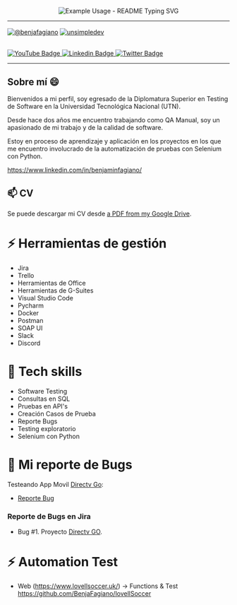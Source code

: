 <!--Título con movimiento-->
<p align="center">
  <img src="https://readme-typing-svg.demolab.com?font=Fira+Code&pause=1000&color=F744E1&center=true&vCenter=true&width=435&lines=Benjam%C3%ADn+Fagiano;QA+Manual+y+Automation" 
       alt="Example Usage - README Typing SVG">
</p>


---
<!-- Redes sociales-->
<p aling="center">
 <a href="https://www.youtube.com/channel/UCztNdsov4I7D67AxJHyVBZg" target="blank"><img align="center" src="https://img.shields.io/youtube/channel/subscribers/UCztNdsov4I7D67AxJHyVBZg?style=for-the-badge&logo=youtube&logoColor=white" alt="@benjafagiano"  /></a>
 <a href="https://www.linkedin.com/in/benjaminfagiano/" target="blank"><img align="center" src="https://img.shields.io/badge/LinkedIn-0077B5?style=for-the-badge&logo=linkedin&logoColor=white" alt="unsimpledev"/></a>
</p>
<br>
 <a target="_blank" href="https://www.youtube.com/channel/UCztNdsov4I7D67AxJHyVBZg">
          <img src="https://img.shields.io/youtube/channel/subscribers/UCztNdsov4I7D67AxJHyVBZg?color=red&label=BenjaFagiano&logo=YouTube&logoColor=red&style=for-the-badge"
               alt="YouTube Badge" />
 </a>
 <a target="_blank" href="https://www.linkedin.com/in/benjaminfagiano/">
          <img src="https://img.shields.io/badge/Linkedin-Perfil-blue"
               alt="Linkedin Badge" />
 </a>
 <a target="_blank" href="https://twitter.com/bfagiano15">
          <img src="https://img.shields.io/twitter/follow/bfagiano15?color=blue&logo=twitter&style=for-the-badge"
               alt="Twitter Badge" />
 </a>
</div>

---
<!--
### 📊 Estadisticas??

[![GitHub Streak](http://github-readme-streak-stats.herokuapp.com?user=benjafagiano&theme=cobalt&locale=es&mode=weekly)](https://git.io/streak-stats)
-->


<h2>Sobre mí 😄</h2> 

Bienvenidos a mi perfil, soy egresado de la Diplomatura Superior en Testing de Software en la Universidad Tecnológica Nacional (UTN).

Desde hace dos años me encuentro trabajando como QA Manual, soy un apasionado de mi trabajo y de la calidad de software.

Estoy en proceso de aprendizaje y aplicación en los proyectos en los que me encuentro involucrado de la automatización de pruebas con Selenium con Python.


 https://www.linkedin.com/in/benjaminfagiano/

<!--
I am a positive-thinking person who possesses two sides of power. On one hand, I am organised, structured and attentive to detail due to my background as a research chemist. And on the other, due to my personality, I love to communicate with people and solve problems.

I got my Master's Degree from the University of Eastern Finland and have been a PhD fellow at the University of Jyväskylä for 3 years. My research field was computational physical chemistry, which involved modelling of chemical reactions through massively-parallel computing.

Now, I wish to exploit my research and analytical skills in software testing. Currently, I am intensively studying techniques and tools by attending online courses and testing web applications created for learning purposes.

I would be extremely happy to apply obtained knowledge to testing an operational product and gain hands-on experience. It is a crucial step in my current career goal — to become a mid-level software tester in 2 years.
-->
## 📫 CV 
Se puede descargar mi CV desde [a PDF from my Google Drive](https://drive.google.com/file/d/1AMUWJjEpGOdOIZKVTRY0GLeCBUDyPyI6/view?usp=drive_link).

# ⚡ Herramientas de gestión

* Jira
* Trello
* Herramientas de Office
* Herramientas de G-Suites
* Visual Studio Code
* Pycharm
* Docker
* Postman
* SOAP UI
* Slack
* Discord



# 🔭 Tech skills 

* Software Testing
* Consultas en SQL
* Pruebas en API's
* Creación Casos de Prueba
* Reporte Bugs 
* Testing exploratorio
* Selenium con Python

# 🐞 Mi reporte de Bugs 

Testeando App Movil [Directv Go](www.directvgo.com/):
- [Reporte Bug](https://docs.google.com/spreadsheets/d/1MmPeXWwsGxTRV54xnryxqAOSuD36d1Hnqs4jhMmFFBA/edit?usp=sharing)
<!--

Testing the webpage [a-manada.pl/](https://a-manada.pl/):
- [Bug report](https://docs.google.com/document/d/1iUf3ZrhWnuVQy1kdCzWf3JErzcS2NPnoEcZUor2WUXQ/edit?usp=sharing)
Testing the webpage [a-manada.pl/](https://a-manada.pl/):
- [Bug report](https://docs.google.com/document/d/1iUf3ZrhWnuVQy1kdCzWf3JErzcS2NPnoEcZUor2WUXQ/edit?usp=sharing)
## Skills

You can find examples of the described skills in the [Examples of my work](#examples-of-my-work) section.

__Manual testing__
  * can perform manual functional and usability testing of web applications
  * gained hands-on experience by testing applications created for educational purposes

__Test analysis & design__
  * familiar with functional decomposition of products, creating state transition diagrams, writing use cases
  * can apply equivalence partitioning, boundary value analysis and methods of pairwise testing to generate test input data

__API testing__
  * know the difference between SOAP and REST APIs
  * gained experience through manual testing of APIs created for educational purposes
  * know how to manipulate requests and create test cases using the SoapUI tool

__Exploratory testing__
  * capable of using Whittaker’s test tours and creating cheat-lists for testing web applications

__Test documentation__
  * can create test cases and checklists and know how and in which situations to use them effectively
  * able to prepare comprehensive bug reports and provide detailed session reports

__SQL databases__
  * can write complex requests using subqueries
  * familiar with the use of aliases and wildcards
  * know the difference between joins and unions and can use them in queries

__Python fundamentals__
  * can write simple functions and algorithms
  * know when to use for and while
  * able to comprehend easy codes

## Tools

__TestRail__
  * know how to create test cases and test suits
  * able to run created test cases
  * know how to use dashboards and statistics

__Jira__
  * know how to create bug reports
  * able to create projects and track their progress

__SoapUI__

__Browser developer tools__

__VirtualBox__
  * able to set up and operate virtual machines

__Trello and Notion__
  * know how to use Kanban boards and track project progress

__Mind maps & diagrams__
  * know how to design beautifully simple mind maps

## Courses

__Robot Framework Test Automation, Levels 1-4__  
*online courses by [Bryan Lamb](https://www.udemy.com/user/bryanl/), Udemy*  
An intensive course in test automation with Robot Framework.  
[Link to the certificate of the Level 1](https://www.udemy.com/certificate/UC-93938fbe-c686-47ee-b33a-8ac6701ff2b7/)  
*Level 2-4 in progress*

__The 1st Online Institute of Software Testing__  
*online course by Quality Lab, Moscow, Russia*  
A comprehensive course (132 h) in quality assurance, covering skills in functional testing and test automation.   
[Link to the certificate](https://quality-lab.ru/school-center/certificate.php?id=22655&lang=en)

__Onboarding to Testing · Jedi Point__  
*online course by Quality Lab, Moscow, Russia*  
An intensive introductory course (20 h) to software testing. Quality Lab is one of the biggest Russian providers of educational services tailored for software testers.   
[Link to the certificate](https://drive.google.com/file/d/16ysUnfckphOZ3VNLYhOX-KnvKEWoCdYA/view?usp=sharing)


## Examples of my work

### Test cases and work in TestRail

- [The training webshop](http://automationpractice.com/) was used to create demo test cases
  * Test case for checking the checkout process (in English). Check [the Google Sheets document here](https://docs.google.com/spreadsheets/d/1NpgiyQr2mx2YKddbXOFi7YygWE_jUve3spzscLkpTuY/edit?usp=sharing)
  * Test case for checking the addition of items to the cart (in English). Check [the Google Sheets document here](https://docs.google.com/spreadsheets/d/1PTc-aPCKWBm4B3aaTPsvJ5wgW0P-KkpvaclZAbQzTZY/edit#gid=0)

- [The training webpage Enotes](https://enotes.pointschool.ruin) was used for working with TestRail.
  * Test case (in Russian) for authorisation. Check [the screenshot from TestRail here](https://drive.google.com/file/d/1X9q5h3NKLI7NZpoU-gaHwSrYq_KQtDsl/view?usp=sharing).
  * Test case (in Russian) for adding an item to the cart. See [the screenshot from TestRail here](https://drive.google.com/file/d/1L74DBG62BRnl45WuVYsuR3RoYU4KZHrI/view?usp=sharing).
  * Test suits and a test run for the cart. See [the screenshots from TestRail here](https://drive.google.com/file/d/1imQyEHdDE9FCWtnnPZurh0J9QMTWrS3l/view?usp=sharing).


* Bug #2. Check [the screenshot of the bug report in Jira](https://drive.google.com/file/d/15KB2fIqWO4uIUbAMejk8ZZrkpPfJzz1m/view?usp=sharing).
  * Bug #3. Check [the screenshot of the bug report in Jira](https://drive.google.com/file/d/1Qn_Fe5gwdEQ-f4PKpg115CZaWl3_N705/view?usp=sharing).
* An example of a project in Jira. Check [the screenshot](https://drive.google.com/file/d/1uN7R4SGWYZ0zn45id8_CeSzs4sn68BWq/view?usp=sharing).

-->

### Reporte de Bugs en Jira

- Bug #1. Proyecto [Directv GO](https://bfagiano.atlassian.net/browse/POR-3?atlOrigin=eyJpIjoiNTkzZTNkNjRmNjA4NGY0OTg4ZWVlMjMzNjQxNmE5NzUiLCJwIjoiaiJ9).
  

# ⚡ Automation Test

- Web (https://www.lovellsoccer.uk/) -> Functions & Test https://github.com/BenjaFagiano/lovellSoccer



